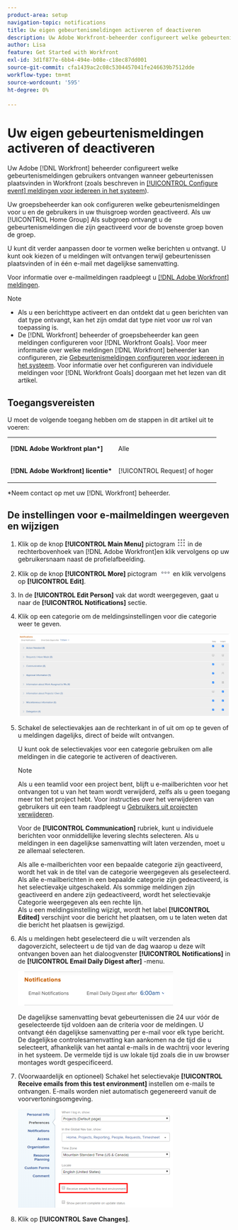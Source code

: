 ```yaml
---
product-area: setup
navigation-topic: notifications
title: Uw eigen gebeurtenismeldingen activeren of deactiveren
description: Uw Adobe Workfront-beheerder configureert welke gebeurtenismeldingen gebruikers ontvangen wanneer er gebeurtenissen plaatsvinden in Workfront.
author: Lisa
feature: Get Started with Workfront
exl-id: 3d1f877e-6bb4-494e-b08e-c18ec87dd001
source-git-commit: cfa1439ac2c08c5304457041fe246639b7512dde
workflow-type: tm+mt
source-wordcount: '595'
ht-degree: 0%

---
```


# Uw eigen gebeurtenismeldingen activeren of deactiveren

Uw Adobe [!DNL Workfront] beheerder configureert welke gebeurtenismeldingen gebruikers ontvangen wanneer gebeurtenissen plaatsvinden in Workfront (zoals beschreven in [[!UICONTROL Configure event] meldingen voor iedereen in het systeem](../../administration-and-setup/manage-workfront/emails/configure-event-notifications-for-everyone-in-the-system.md)).

Uw groepsbeheerder kan ook configureren welke gebeurtenismeldingen voor u en de gebruikers in uw thuisgroep worden geactiveerd. Als uw [!UICONTROL Home Group] Als subgroep ontvangt u de gebeurtenismeldingen die zijn geactiveerd voor de bovenste groep boven de groep.

U kunt dit verder aanpassen door te vormen welke berichten u ontvangt. U kunt ook kiezen of u meldingen wilt ontvangen terwijl gebeurtenissen plaatsvinden of in één e-mail met dagelijkse samenvatting.

Voor informatie over e-mailmeldingen raadpleegt u [[!DNL Adobe Workfront] meldingen](../../workfront-basics/using-notifications/wf-notifications.md).

>[!NOTE]
>
>* Als u een berichttype activeert en dan ontdekt dat u geen berichten van dat type ontvangt, kan het zijn omdat dat type niet voor uw rol van toepassing is.
>* De [!DNL Workfront] beheerder of groepsbeheerder kan geen meldingen configureren voor [!DNL Workfront Goals]. Voor meer informatie over welke meldingen [!DNL Workfront] beheerder kan configureren, zie [Gebeurtenismeldingen configureren voor iedereen in het systeem](../../administration-and-setup/manage-workfront/emails/configure-event-notifications-for-everyone-in-the-system.md). Voor informatie over het configureren van individuele meldingen voor [!DNL Workfront Goals] doorgaan met het lezen van dit artikel.
>

## Toegangsvereisten

U moet de volgende toegang hebben om de stappen in dit artikel uit te voeren:

<table style="table-layout:auto"> 
 <col> 
 </col> 
 <col> 
 </col> 
 <tbody> 
  <tr> 
   <td role="rowheader"><strong>[!DNL Adobe Workfront plan*]</strong></td> 
   <td> <p>Alle</p> </td> 
  </tr> 
  <tr> 
   <td role="rowheader"><strong>[!DNL Adobe Workfront] licentie*</strong></td> 
   <td> <p>[!UICONTROL Request] of hoger</p> </td> 
  </tr> 
 </tbody> 
</table>

&#42;Neem contact op met uw [!DNL Workfront] beheerder.

## De instellingen voor e-mailmeldingen weergeven en wijzigen

1. Klik op de knop **[!UICONTROL Main Menu]** pictogram ![](assets/main-menu-icon.png) in de rechterbovenhoek van [!DNL Adobe Workfront]en klik vervolgens op uw gebruikersnaam naast de profielafbeelding.

1. Klik op de knop **[!UICONTROL More]** pictogram ![](assets/more-icon.png) en klik vervolgens op **[!UICONTROL Edit]**.

1. In de **[!UICONTROL Edit Person]** vak dat wordt weergegeven, gaat u naar de **[!UICONTROL Notifications]** sectie.

1. Klik op een categorie om de meldingsinstellingen voor die categorie weer te geven.

   ![](assets/my-profile-notifications.png)

1. Schakel de selectievakjes aan de rechterkant in of uit om op te geven of u meldingen dagelijks, direct of beide wilt ontvangen.

   U kunt ook de selectievakjes voor een categorie gebruiken om alle meldingen in die categorie te activeren of deactiveren.

   >[!NOTE]
   >
   >Als u een teamlid voor een project bent, blijft u e-mailberichten voor het ontvangen tot u van het team wordt verwijderd, zelfs als u geen toegang meer tot het project hebt. Voor instructies over het verwijderen van gebruikers uit een team raadpleegt u [Gebruikers uit projecten verwijderen](../../manage-work/projects/manage-projects/remove-users-from-projects.md).

   Voor de **[!UICONTROL Communication]** rubriek, kunt u individuele berichten voor onmiddellijke levering slechts selecteren. Als u meldingen in een dagelijkse samenvatting wilt laten verzenden, moet u ze allemaal selecteren.

   Als alle e-mailberichten voor een bepaalde categorie zijn geactiveerd, wordt het vak in de titel van de categorie weergegeven als geselecteerd. Als alle e-mailberichten in een bepaalde categorie zijn gedeactiveerd, is het selectievakje uitgeschakeld. Als sommige meldingen zijn geactiveerd en andere zijn gedeactiveerd, wordt het selectievakje Categorie weergegeven als een rechte lijn.\
   Als u een meldingsinstelling wijzigt, wordt het label **[!UICONTROL Edited]** verschijnt voor die bericht het plaatsen, om u te laten weten dat die bericht het plaatsen is gewijzigd.

1. Als u meldingen hebt geselecteerd die u wilt verzenden als dagoverzicht, selecteert u de tijd van de dag waarop u deze wilt ontvangen boven aan het dialoogvenster **[!UICONTROL Notifications]** in de **[!UICONTROL Email Daily Digest after]** -menu.

   ![](assets/digest-time-stamp-my-settings-350x78.png)

   De dagelijkse samenvatting bevat gebeurtenissen die 24 uur vóór de geselecteerde tijd voldoen aan de criteria voor de meldingen. U ontvangt één dagelijkse samenvatting per e-mail voor elk type bericht.\
   De dagelijkse controlesamenvatting kan aankomen na de tijd die u selecteert, afhankelijk van het aantal e-mails in de wachtrij voor levering in het systeem. De vermelde tijd is uw lokale tijd zoals die in uw browser montages wordt gespecificeerd.

1. (Voorwaardelijk en optioneel) Schakel het selectievakje **[!UICONTROL Receive emails from this test environment]** instellen om e-mails te ontvangen. E-mails worden niet automatisch gegenereerd vanuit de voorvertoningsomgeving.

   ![](assets/receive-emails-from-sandbox-setting-edit-350x223.png)

1. Klik op **[!UICONTROL Save Changes]**.
